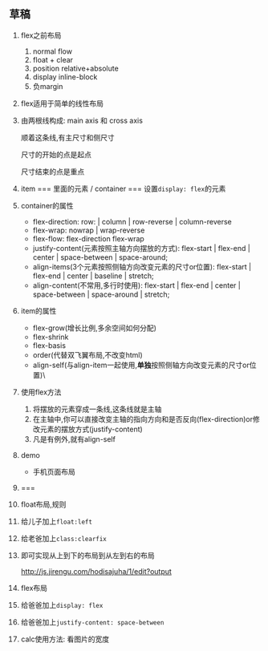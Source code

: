 ## 草稿

1. flex之前布局

   1. normal flow
   2. float + clear
   3. position relative+absolute
   4. display inline-block
   5. 负margin

2. flex适用于简单的线性布局

3. 由两根线构成: main axis 和 cross axis 

   顺着这条线,有主尺寸和侧尺寸

   尺寸的开始的点是起点

   尺寸结束的点是重点

4. item === 里面的元素 /  container === 设置`display: flex`的元素

5. container的属性

   - flex-direction:   row:   | column  |  row-reverse  |  column-reverse
   - flex-wrap: nowrap   |   wrap-reverse
   - flex-flow: flex-direction  flex-wrap
   - justify-content(元素按照主轴方向摆放的方式): flex-start | flex-end | center | space-between | space-around;
   - align-items(3个元素按照侧轴方向改变元素的尺寸or位置):   flex-start | flex-end | center | baseline | stretch;
   - align-content(不常用,多行时使用): flex-start | flex-end | center | space-between | space-around | stretch;

6. item的属性

   - flex-grow(增长比例,多余空间如何分配)
   - flex-shrink
   - flex-basis
   - order(代替双飞翼布局,不改变html)
   - align-self(与align-item一起使用,**单独**按照侧轴方向改变元素的尺寸or位置)\

7. 使用flex方法

   1. 将摆放的元素穿成一条线,这条线就是主轴
   2. 在主轴中,你可以直接改变主轴的指向方向和是否反向(flex-direction)or修改元素的摆放方式(justify-content)
   3. 凡是有例外,就有align-self

8. demo

   - 手机页面布局

9. ===

10. float布局,规则

   1. 给儿子加上`float:left`

   2. 给老爸加上`class:clearfix` 

   3. 即可实现从上到下的布局到从左到右的布局

      http://js.jirengu.com/hodisajuha/1/edit?output

11. flex布局

   1. 给爸爸加上`display: flex`
   2. 给爸爸加上`justify-content: space-between`

12. calc使用方法: 看图片的宽度

   ​

   ​